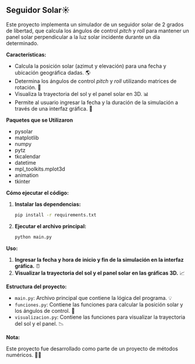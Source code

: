 ## Seguidor Solar☀️

Este proyecto implementa un simulador de un seguidor solar de 2 grados de libertad, que calcula los ángulos de control *pitch* y *roll* para mantener un panel solar perpendicular a la luz solar incidente durante un día determinado. 

**Características:**

*  Calcula la posición solar (azimut y elevación) para una fecha y ubicación geográfica dadas. 🌎
*  Determina los ángulos de control *pitch* y *roll* utilizando matrices de rotación. 🔄
*  Visualiza la trayectoria del sol y el panel solar en 3D. 📊
*  Permite al usuario ingresar la fecha y la duración de la simulación a través de una interfaz gráfica. 📅

**Paquetes que se Utilizaron**

+ pysolar 
+ matplotlib 
+ numpy 
+ pytz 
+ tkcalendar 
+ datetime 
+ mpl_toolkits.mplot3d 
+ animation 
+ tkinter

**Cómo ejecutar el código:**

1.  **Instalar las dependencias:**
    ```bash
    pip install -r requirements.txt
    ```

2.  **Ejecutar el archivo principal:**
    ```bash
    python main.py
    ```

**Uso:**

1.  **Ingresar la fecha y hora de inicio y fin de la simulación en la interfaz gráfica.** ⏰
2.  **Visualizar la trayectoria del sol y el panel solar en las gráficas 3D.** 📈

**Estructura del proyecto:**

*   `main.py`: Archivo principal que contiene la lógica del programa. 💡
*   `funciones.py`: Contiene las funciones para calcular la posición solar y los ángulos de control. 🧮
*   `visualizacion.py`:  Contiene las funciones para visualizar la trayectoria del sol y el panel. 📉

**Nota:**

Este proyecto fue desarrollado como parte de un proyecto de métodos numéricos. 👩‍💻
